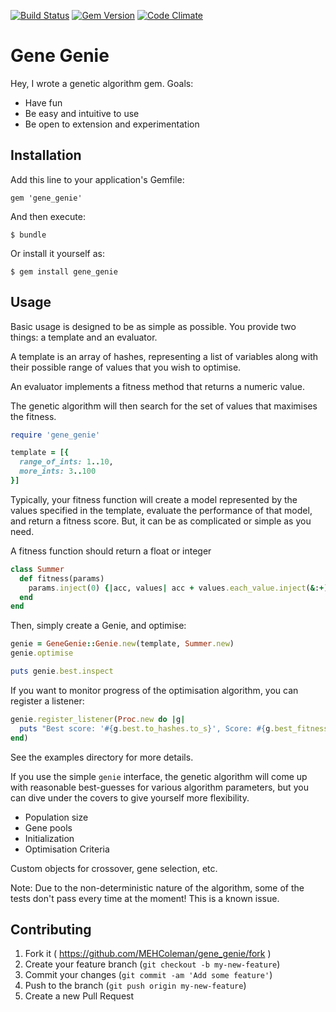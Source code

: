 [![Build Status](https://travis-ci.org/MEHColeman/gene_genie.svg?branch=master)](https://travis-ci.org/MEHColeman/gene_genie)
[![Gem Version](https://badge.fury.io/rb/gene_genie.svg)](http://badge.fury.io/rb/gene_genie)
[![Code Climate](https://codeclimate.com/github/MEHColeman/gene_genie.png)](https://codeclimate.com/github/MEHColeman/gene_genie)

# Gene Genie

Hey, I wrote a genetic algorithm gem. Goals:
* Have fun
* Be easy and intuitive to use
* Be open to extension and experimentation

## Installation

Add this line to your application's Gemfile:

    gem 'gene_genie'

And then execute:

    $ bundle

Or install it yourself as:

    $ gem install gene_genie

## Usage
Basic usage is designed to be as simple as possible. You provide two things: a
template and an evaluator.

A template is an array of hashes, representing a list of variables along with
their possible range of values that you wish to optimise.

An evaluator implements a fitness method that returns a numeric value.

The genetic algorithm will then search for the set of values that maximises the
fitness.

~~~ruby
require 'gene_genie'

template = [{
  range_of_ints: 1..10,
  more_ints: 3..100
}]
~~~

<!---
  range_of_floats: 1.0..4.5,
  set_of_items: [:apple, :banana, :orange],
  ordered_set_of_items: [:one, :two, :three],
  circular_ordered_set: [:early_morning, :morning, :noon, :afternoon,
                         :evening, :midnight]
-->
Typically, your fitness function will create a model represented by the values
specified in the template, evaluate the performance of that model, and return a
fitness score. But, it can be as complicated or simple as you need.

A fitness function should return a float or integer
~~~ruby
class Summer
  def fitness(params)
    params.inject(0) {|acc, values| acc + values.each_value.inject(&:+)}
  end
end
~~~
Then, simply create a Genie, and optimise:
~~~ruby
genie = GeneGenie::Genie.new(template, Summer.new)
genie.optimise

puts genie.best.inspect
~~~
If you want to monitor progress of the optimisation algorithm, you can register
a listener:
~~~ruby
genie.register_listener(Proc.new do |g|
  puts "Best score: '#{g.best.to_hashes.to_s}', Score: #{g.best_fitness}"
end)
~~~
See the examples directory for more details.

If you use the simple `genie` interface, the genetic algorithm will come up with
reasonable best-guesses for various algorithm parameters, but you can dive under
the covers to give yourself more flexibility.
* Population size
* Gene pools
* Initialization
* Optimisation Criteria

Custom objects for crossover, gene selection, etc.

Note:
Due to the non-deterministic nature of the algorithm, some of the tests don't
pass every time at the moment! This is a known issue.

## Contributing

1. Fork it ( https://github.com/MEHColeman/gene_genie/fork )
2. Create your feature branch (`git checkout -b my-new-feature`)
3. Commit your changes (`git commit -am 'Add some feature'`)
4. Push to the branch (`git push origin my-new-feature`)
5. Create a new Pull Request
